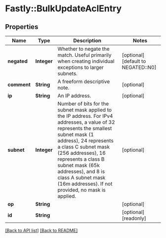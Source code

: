 # Fastly::BulkUpdateAclEntry

## Properties

| Name | Type | Description | Notes |
| ---- | ---- | ----------- | ----- |
| **negated** | **Integer** | Whether to negate the match. Useful primarily when creating individual exceptions to larger subnets. | [optional][default to NEGATED::N0] |
| **comment** | **String** | A freeform descriptive note. | [optional] |
| **ip** | **String** | An IP address. | [optional] |
| **subnet** | **Integer** | Number of bits for the subnet mask applied to the IP address. For IPv4 addresses, a value of 32 represents the smallest subnet mask (1 address), 24 represents a class C subnet mask (256 addresses), 16 represents a class B subnet mask (65k addresses), and 8 is class A subnet mask (16m addresses). If not provided, no mask is applied. | [optional] |
| **op** | **String** |  | [optional] |
| **id** | **String** |  | [optional][readonly] |

[[Back to API list]](../../README.md#endpoints) [[Back to README]](../../README.md)

